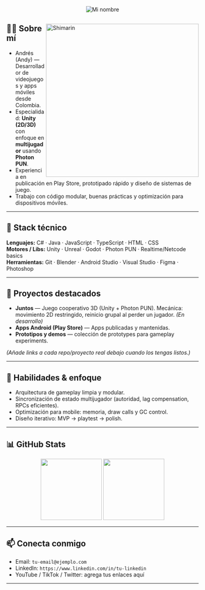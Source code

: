 <p align="center">
  <picture>
    <!-- Imagen para modo oscuro -->
    <source srcset="https://i.imgur.com/Qchb2UP.png" media="(prefers-color-scheme: dark)" />
    <!-- Imagen para modo claro -->
    <source srcset="https://i.imgur.com/5rlhspN.png" media="(prefers-color-scheme: light)" />
    <!-- Fallback (por si no soporta prefers-color-scheme) -->
    <img src="https://i.imgur.com/Qchb2UP.png" alt="Mi nombre" />
  </picture>
</p>

<div>

<img align="right" width="400" alt="Shimarin" src="https://i.imgur.com/NguDuud_d.jpeg?maxwidth=520&shape=thumb&fidelity=high"/>

## 🧑‍💻 Sobre mí
- Andrés (Andy) — Desarrollador de videojuegos y apps móviles desde Colombia.  
- Especialidad: **Unity (2D/3D)** con enfoque en **multijugador** usando **Photon PUN**.  
- Experiencia en publicación en Play Store, prototipado rápido y diseño de sistemas de juego.  
- Trabajo con código modular, buenas prácticas y optimización para dispositivos móviles.

---

## 🔧 Stack técnico
**Lenguajes:** C# · Java · JavaScript · TypeScript · HTML · CSS  
**Motores / Libs:** Unity · Unreal · Godot · Photon PUN · Realtime/Netcode basics  
**Herramientas:** Git · Blender · Android Studio · Visual Studio · Figma · Photoshop

---

## 🚀 Proyectos destacados
- **Juntos** — Juego cooperativo 3D (Unity + Photon PUN). Mecánica: movimiento 2D restringido, reinicio grupal al perder un jugador. *(En desarrollo)*  
- **Apps Android (Play Store)** — Apps publicadas y mantenidas.  
- **Prototipos y demos** — colección de prototypes para gameplay experiments.

*(Añade links a cada repo/proyecto real debajo cuando los tengas listos.)*

---

## 🧩 Habilidades & enfoque
- Arquitectura de gameplay limpia y modular.  
- Sincronización de estado multijugador (autoridad, lag compensation, RPCs eficientes).  
- Optimización para mobile: memoria, draw calls y GC control.  
- Diseño iterativo: MVP → playtest → polish.

---

## 📊 GitHub Stats
<p align="center">
  <img src="https://github-readme-stats.vercel.app/api?username=tu-usuario&show_icons=true&theme=default" height="160" />
  <img src="https://github-readme-stats.vercel.app/api/top-langs/?username=tu-usuario&layout=compact&theme=default" height="160" />
</p>

---

## 📫 Conecta conmigo
- Email: `tu-email@ejemplo.com`  
- LinkedIn: `https://www.linkedin.com/in/tu-linkedin`  
- YouTube / TikTok / Twitter: agrega tus enlaces aquí

---
